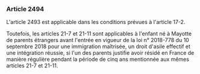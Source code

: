 ### Article 2494

L'article 2493 est applicable dans les conditions prévues à l'article 17-2.

Toutefois, les articles 21-7 et 21-11 sont applicables à l'enfant né à Mayotte de parents étrangers avant l'entrée en vigueur de la loi n° 2018-778 du 10 septembre 2018 pour une immigration maîtrisée, un droit d'asile effectif et une intégration réussie, si l'un des parents justifie avoir résidé en France de manière régulière pendant la période de cinq ans mentionnée aux mêmes articles 21-7 et 21-11.

